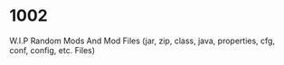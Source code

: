 # 1002
W.I.P Random Mods And Mod Files (jar, zip, class, java, properties, cfg, conf, config, etc. Files)
